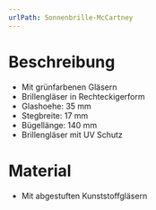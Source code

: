 ```yaml
---
urlPath: Sonnenbrille-McCartney
---
```


# Beschreibung
- Mit grünfarbenen Gläsern
- Brillengläser in Rechteckigerform
- Glashoehe: 35 mm
- Stegbreite: 17 mm
- Bügellänge: 140 mm
- Brillengläser mit UV Schutz

# Material
- Mit abgestuften Kunststoffgläsern
